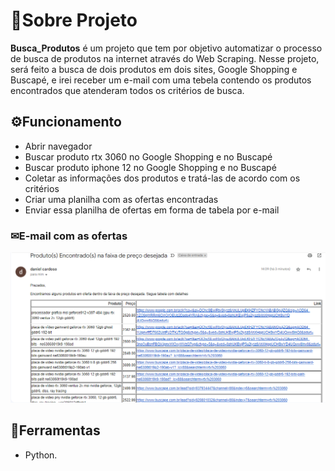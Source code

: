 
# 📖Sobre  Projeto

**Busca_Produtos** é um projeto que tem por objetivo automatizar o processo de busca de produtos na internet através do Web Scraping. Nesse projeto, será feito a busca de dois produtos em dois sites, Google Shopping e Buscapé, e irei receber um e-mail com uma tebela contendo os produtos encontrados que atenderam todos os critérios de busca.

## ⚙Funcionamento
* Abrir navegador
* Buscar produto rtx 3060 no Google Shopping e no Buscapé
* Buscar produto iphone 12 no Google Shopping e no Buscapé
* Coletar as informações dos produtos e tratá-las de acordo com os critérios
* Criar uma planilha com as ofertas encontradas
* Enviar essa planilha de ofertas em forma de tabela por e-mail


### ✉E-mail com as ofertas
![email_ofertas](https://github.com/DanielCardosoMDS/Python/blob/main/Web_Scraping/Imagens/email_final.PNG)




## 🔧Ferramentas
- Python.

